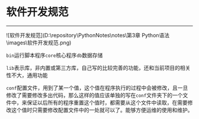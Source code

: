 # 软件开发规范

---

![软件开发规范](D:\repository\PythonNotes\notes\第3章 Python语法\images\软件开发规范.png)

`bin`运行脚本程序`core`核心程序`db`数据存储

`lib`表示库，非内置或第三方库，自己写的比较完善的功能，还和当前项目的相关性不大，通用功能

`conf`配置文件，用到了某一个值，这个值在程序执行的过程中会被修改，且一旦修改了需要修改多出代码，那么这样的值应该单独的写在`conf`文件夹下的一个文件中，来保证以后所有的程序重置这个值时，都需要从这个文件中读取，在需要修改这个值时只需要修改配置文件中的一处就可以了。能够方便运维的使用和维护。
